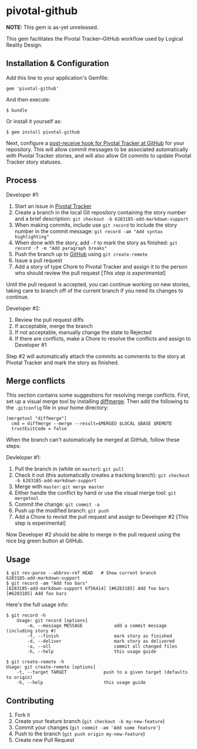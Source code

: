 # pivotal-github

**NOTE:** This gem is as-yet unreleased. 

This gem facilitates the Pivotal Tracker–GitHub workflow used by Logical Reality Design.

## Installation & Configuration

Add this line to your application's Gemfile:

    gem 'pivotal-github'

And then execute:

    $ bundle

Or install it yourself as:

    $ gem install pivotal-github

Next, configure a [post-receive hook for Pivotal Tracker at GitHub](https://www.pivotaltracker.com/help/api?version=v3#github_hooks) for your repository. This will allow commit messages to be associated automatically with Pivotal Tracker stories, and will also allow Git commits to update Pivotal Tracker story statuses.

## Process

Developer #1:

1. Start an issue in [Pivotal Tracker](http://pivotaltracker.com/)
2. Create a branch in the local Git repository containing the story number and a brief description: `git checkout -b 6283185-add-markdown-support`
3. When making commits, include use `git record` to include the story number in the commit message: `git record -am "Add syntax highlighting"`
4. When done with the story, add `-f` to mark the story as finished: `git record -f -m "Add paragraph breaks"`
5. Push the branch up to [GitHub](http://github.com/) using `git create-remote`
6. Issue a pull request
7. Add a story of type Chore to Pivotal Tracker and assign it to the person who should review the pull request [*This step is experimental*]

Until the pull request is accepted, you can continue working on new stories, taking care to branch off of the current branch if you need its changes to continue. 

Developer #2:

1. Review the pull request diffs
2. If acceptable, merge the branch
3. If not acceptable, manually change the state to Rejected
4. If there are conflicts, make a Chore to resolve the conflicts and assign to Developer #1

Step #2 will automatically attach the commits as comments to the story at Pivotal Tracker and mark the story as finished.

## Merge conflicts

This section contains some suggestions for resolving merge conflicts. First, set up a visual merge tool by installing [diffmerge](http://www.sourcegear.com/diffmerge/). Then add the following to the `.gitconfig` file in your home directory:

    [mergetool "diffmerge"]
      cmd = diffmerge --merge --result=$MERGED $LOCAL $BASE $REMOTE
      trustExitCode = false

When the branch can't automatically be merged at GitHub, follow these steps:

Devleloper #1:

1. Pull the branch in (while on `master`): `git pull`
2. Check it out (this automatically creates a tracking branch): `git checkout -b 6283185-add-markdown-support`
3. Merge with `master`: `git merge master`
4. Either handle the conflict by hand or use the visual merge tool: `git mergetool`
5. Commit the change: `git commit -a`
6. Push up the modified branch: `git push`
7. Add a Chore to revisit the pull request and assign to Developer #2 [This step is experimental]

Now Developer #2 should be able to merge in the pull request using the nice big green button at GitHub.

## Usage
	
	$ git rev-parse --abbrev-ref HEAD   # Show current branch
	6283185-add-markdown-support
    $ git record -am "Add foo bars"
	[6283185-add-markdown-support 6f56414] [#6283185] Add foo bars
    [#6283185] Add foo bars
    
Here's the full usage info:

	$ git record -h
	    Usage: git record [options]
	        -m, --message MESSAGE            add a commit message (including story #)
	        -f, --finish                     mark story as finished
	        -d, --deliver                    mark story as delivered
	        -a, --all                        commit all changed files
	        -h, --help                       this usage guide

	$ git create-remote -h
	Usage: git create-remote [options]
	    -t, --target TARGET              push to a given target (defaults to origin)
	    -h, --help                       this usage guide

## Contributing

1. Fork it
2. Create your feature branch (`git checkout -b my-new-feature`)
3. Commit your changes (`git commit -am 'Add some feature'`)
4. Push to the branch (`git push origin my-new-feature`)
5. Create new Pull Request
